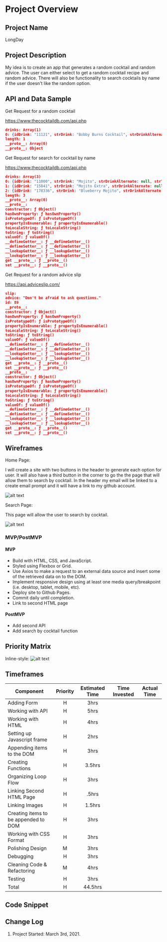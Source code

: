# Project Overview

## Project Name

LongDay

## Project Description

My idea is to create an app that generates a random cocktail and random advice. The user can either select to get a random cocktail recipe and random advice. There will also be functionality to search cocktails by name if the user doesn't like the random option.

## API and Data Sample

Get Request for a random cocktail

https://www.thecocktaildb.com/api.php

```JSON
drinks: Array(1)
0: {idDrink: "11121", strDrink: "Bobby Burns Cocktail", strDrinkAlternate: null, strTags: null, strVideo: null, …}
length: 1
__proto__: Array(0)
__proto__: Object

```

Get Request for search for cocktail by name

https://www.thecocktaildb.com/api.php

```JSON
drinks: Array(3)
0: {idDrink: "11000", strDrink: "Mojito", strDrinkAlternate: null, strTags: "IBA,ContemporaryClassic,Alcoholic,USA,Asia,Vegan,Citrus,Brunch,Hangover,Mild", strVideo: null, …}
1: {idDrink: "15841", strDrink: "Mojito Extra", strDrinkAlternate: null, strTags: null, strVideo: null, …}
2: {idDrink: "178336", strDrink: "Blueberry Mojito", strDrinkAlternate: null, strTags: null, strVideo: null, …}
length: 3
__proto__: Array(0)
__proto__:
constructor: ƒ Object()
hasOwnProperty: ƒ hasOwnProperty()
isPrototypeOf: ƒ isPrototypeOf()
propertyIsEnumerable: ƒ propertyIsEnumerable()
toLocaleString: ƒ toLocaleString()
toString: ƒ toString()
valueOf: ƒ valueOf()
__defineGetter__: ƒ __defineGetter__()
__defineSetter__: ƒ __defineSetter__()
__lookupGetter__: ƒ __lookupGetter__()
__lookupSetter__: ƒ __lookupSetter__()
get __proto__: ƒ __proto__()
set __proto__: ƒ __proto__()

```

Get Request for a random advice slip

https://api.adviceslip.com/

```JSON
slip:
advice: "Don't be afraid to ask questions."
id: 89
__proto__:
constructor: ƒ Object()
hasOwnProperty: ƒ hasOwnProperty()
isPrototypeOf: ƒ isPrototypeOf()
propertyIsEnumerable: ƒ propertyIsEnumerable()
toLocaleString: ƒ toLocaleString()
toString: ƒ toString()
valueOf: ƒ valueOf()
__defineGetter__: ƒ __defineGetter__()
__defineSetter__: ƒ __defineSetter__()
__lookupGetter__: ƒ __lookupGetter__()
__lookupSetter__: ƒ __lookupSetter__()
get __proto__: ƒ __proto__()
set __proto__: ƒ __proto__()
__proto__:
constructor: ƒ Object()
hasOwnProperty: ƒ hasOwnProperty()
isPrototypeOf: ƒ isPrototypeOf()
propertyIsEnumerable: ƒ propertyIsEnumerable()
toLocaleString: ƒ toLocaleString()
toString: ƒ toString()
valueOf: ƒ valueOf()
__defineGetter__: ƒ __defineGetter__()
__defineSetter__: ƒ __defineSetter__()
__lookupGetter__: ƒ __lookupGetter__()
__lookupSetter__: ƒ __lookupSetter__()
get __proto__: ƒ __proto__()
set __proto__: ƒ __proto__()

```

## Wireframes

Home Page:

I will create a site with two buttons in the header to generate each option for user. It will also have a third button in the corner to go the the page that will allow them to search by cocktail. In the header my email will be linked to a create email prompt and it will have a link to my github account.

![alt text](https://res.cloudinary.com/dbmxg3su8/image/upload/v1615226141/Screen_Shot_2021-03-08_at_12.54.16_PM_akg6tp.png "Home Page Wireframe")

Search Page:

This page will allow the user to search by cocktail.

![alt text](https://res.cloudinary.com/dbmxg3su8/image/upload/v1615226140/Screen_Shot_2021-03-08_at_12.52.28_PM_opbm2i.png "Search Page Wireframe")

### MVP/PostMVP

#### MVP

- Build with HTML, CSS, and JavaScript.
- Styled using Flexbox or Grid.
- Use Axios to make a request to an external data source and insert some of the retrieved data on to the DOM.
- Implement responsive design using at least one media query/breakpoint (i.e. desktop, tablet, mobile, etc).
- Deploy site to Github Pages.
- Commit daily until completion.
- Link to second HTML page

#### PostMVP

- Add second API
- Add search by cocktail function

## Priority Matrix

Inline-style:
![alt text](https://res.cloudinary.com/dbmxg3su8/image/upload/v1615192762/64B34E06-7283-4A93-A2FC-3B1517AB0DC6_1_105_c_kt9zfw.jpg "Logo Title Text 1")

## Timeframes

| Component                            | Priority | Estimated Time | Time Invested | Actual Time |
| ------------------------------------ | :------: | :------------: | :-----------: | :---------: |
| Adding Form                          |    H     |      3hrs      |               |             |
| Working with API                     |    H     |      5hrs      |               |             |
| Working with HTML                    |    H     |      4hrs      |               |             |
| Setting up Javascript frame          |    H     |      2hrs      |               |
| Appending items to the DOM           |    H     |      3hrs      |               |
| Creating Functions                   |    H     |     3.5hrs     |               |
| Organizing Loop Flow                 |    H     |      3hrs      |               |
| Linking Second HTML Page             |    H     |     .5hrs      |
| Linking Images                       |    H     |     1.5hrs     |
| Creating items to be appended to DOM |    H     |      3hrs      |
| Working with CSS Format              |    H     |      3hrs      |               |
| Polishing Design                     |    M     |      3hrs      |               |             |
| Debugging                            |    H     |      3hrs      |               |             |
| Cleaning Code & Refactoring          |    M     |      4hrs      |               |             |
| Testing                              |    H     |      3hrs      |               |             |
| Total                                |    H     |    44.5hrs     |               |             |

## Code Snippet

## Change Log

1.  Project Started: March 3rd, 2021.
